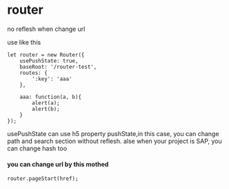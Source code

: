 # router
no reflesh when change url

use like this
```
let router = new Router({
	usePushState: true,
	baseRoot: '/router-test',
	routes: {
		':key': 'aaa'
	},

	aaa: function(a, b){
		alert(a);
		alert(b);
	}
});
```
usePushState can use h5 property pushState,in this case, you can change path and search section
without reflesh.
alse when your project is SAP, you can change hash too

#### you can change url by this mothed

```
router.pageStart(href);
```